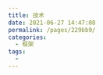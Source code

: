 ```yaml
---
title: 技术
date: 2021-06-27 14:47:08
permalink: /pages/229bb9/
categories:
  - 框架
tags:
  - 
---
```

